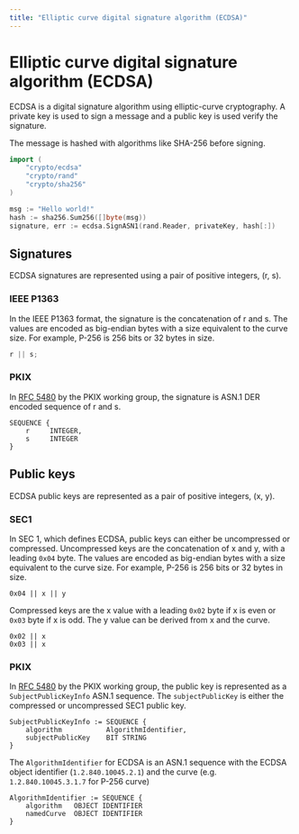 ```yaml
---
title: "Elliptic curve digital signature algorithm (ECDSA)"
---
```


# Elliptic curve digital signature algorithm (ECDSA)

ECDSA is a digital signature algorithm using elliptic-curve cryptography. A private key is used to sign a message and a public key is used verify the signature.

The message is hashed with algorithms like SHA-256 before signing.

```go
import (
	"crypto/ecdsa"
	"crypto/rand"
	"crypto/sha256"
)

msg := "Hello world!"
hash := sha256.Sum256([]byte(msg))
signature, err := ecdsa.SignASN1(rand.Reader, privateKey, hash[:])
```

## Signatures

ECDSA signatures are represented using a pair of positive integers, (r, s).

### IEEE P1363

In the IEEE P1363 format, the signature is the concatenation of r and s. The values are encoded as big-endian bytes with a size equivalent to the curve size. For example, P-256 is 256 bits or 32 bytes in size.

```ts
r || s;
```

### PKIX

In [RFC 5480](https://datatracker.ietf.org/doc/html/rfc5480) by the PKIX working group, the signature is ASN.1 DER encoded sequence of r and s.

```
SEQUENCE {
    r     INTEGER,
    s     INTEGER
}
```

## Public keys

ECDSA public keys are represented as a pair of positive integers, (x, y).

### SEC1

In SEC 1, which defines ECDSA, public keys can either be uncompressed or compressed. Uncompressed keys are the concatenation of x and y, with a leading `0x04` byte. The values are encoded as big-endian bytes with a size equivalent to the curve size. For example, P-256 is 256 bits or 32 bytes in size.

```
0x04 || x || y
```

Compressed keys are the x value with a leading `0x02` byte if x is even or `0x03` byte if x is odd. The y value can be derived from x and the curve.

```
0x02 || x
0x03 || x
```

### PKIX

In [RFC 5480](https://datatracker.ietf.org/doc/html/rfc5480) by the PKIX working group, the public key is represented as a `SubjectPublicKeyInfo` ASN.1 sequence. The `subjectPublicKey` is either the compressed or uncompressed SEC1 public key.

```
SubjectPublicKeyInfo := SEQUENCE {
    algorithm           AlgorithmIdentifier,
    subjectPublicKey    BIT STRING
}
```

The `AlgorithmIdentifier` for ECDSA is an ASN.1 sequence with the ECDSA object identifier (`1.2.840.10045.2.1`) and the curve (e.g. `1.2.840.10045.3.1.7` for P-256 curve)

```
AlgorithmIdentifier := SEQUENCE {
    algorithm   OBJECT IDENTIFIER
    namedCurve  OBJECT IDENTIFIER
}
```
